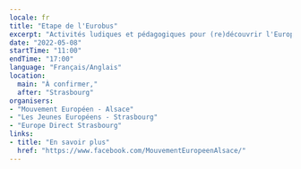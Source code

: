 ```yaml
---
locale: fr
title: "Etape de l'Eurobus"
excerpt: "Activités ludiques et pédagogiques pour (re)découvrir l'Europe à tout âge."
date: "2022-05-08"
startTime: "11:00"
endTime: "17:00"
language: "Français/Anglais"
location:
  main: "À confirmer,"
  after: "Strasbourg"
organisers:
- "Mouvement Européen - Alsace"
- "Les Jeunes Européens - Strasbourg"
- "Europe Direct Strasbourg"
links:
- title: "En savoir plus"
  href: "https://www.facebook.com/MouvementEuropeenAlsace/"
---
```

